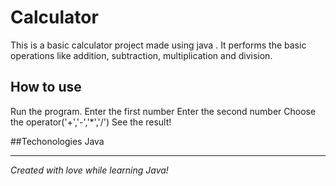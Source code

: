 # Calculator
This is a basic calculator project made using java .
It performs the basic operations like addition, subtraction, multiplication and division.
## How to use
 Run the program.
 Enter the first number
 Enter the second number
 Choose the operator('+','-','*','/')
 See the result!

 ##Techonologies
  Java

  ---
  *Created with love while learning Java!*
